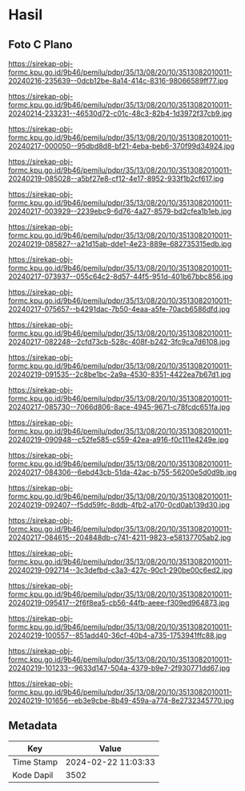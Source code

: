# Hasil

## Foto C Plano

https://sirekap-obj-formc.kpu.go.id/9b46/pemilu/pdpr/35/13/08/20/10/3513082010011-20240216-235639--0dcb12be-8a14-414c-8316-98066589ff77.jpg

https://sirekap-obj-formc.kpu.go.id/9b46/pemilu/pdpr/35/13/08/20/10/3513082010011-20240214-233231--46530d72-c01c-48c3-82b4-1d3972f37cb9.jpg

https://sirekap-obj-formc.kpu.go.id/9b46/pemilu/pdpr/35/13/08/20/10/3513082010011-20240217-000050--95dbd8d8-bf21-4eba-beb6-370f99d34924.jpg

https://sirekap-obj-formc.kpu.go.id/9b46/pemilu/pdpr/35/13/08/20/10/3513082010011-20240219-085028--a5bf27e8-cf12-4e17-8952-933f1b2cf617.jpg

https://sirekap-obj-formc.kpu.go.id/9b46/pemilu/pdpr/35/13/08/20/10/3513082010011-20240217-003929--2239ebc9-6d76-4a27-8579-bd2cfea1b1eb.jpg

https://sirekap-obj-formc.kpu.go.id/9b46/pemilu/pdpr/35/13/08/20/10/3513082010011-20240219-085827--a21d15ab-dde1-4e23-889e-682735315edb.jpg

https://sirekap-obj-formc.kpu.go.id/9b46/pemilu/pdpr/35/13/08/20/10/3513082010011-20240217-073937--055c64c2-8d57-44f5-951d-401b67bbc856.jpg

https://sirekap-obj-formc.kpu.go.id/9b46/pemilu/pdpr/35/13/08/20/10/3513082010011-20240217-075657--b4291dac-7b50-4eaa-a5fe-70acb6586dfd.jpg

https://sirekap-obj-formc.kpu.go.id/9b46/pemilu/pdpr/35/13/08/20/10/3513082010011-20240217-082248--2cfd73cb-528c-408f-b242-3fc9ca7d6108.jpg

https://sirekap-obj-formc.kpu.go.id/9b46/pemilu/pdpr/35/13/08/20/10/3513082010011-20240219-091535--2c8be1bc-2a9a-4530-8351-4422ea7b67d1.jpg

https://sirekap-obj-formc.kpu.go.id/9b46/pemilu/pdpr/35/13/08/20/10/3513082010011-20240217-085730--7066d806-8ace-4945-9671-c78fcdc651fa.jpg

https://sirekap-obj-formc.kpu.go.id/9b46/pemilu/pdpr/35/13/08/20/10/3513082010011-20240219-090948--c52fe585-c559-42ea-a916-f0c111e4249e.jpg

https://sirekap-obj-formc.kpu.go.id/9b46/pemilu/pdpr/35/13/08/20/10/3513082010011-20240217-084306--6ebd43cb-51da-42ac-b755-56200e5d0d9b.jpg

https://sirekap-obj-formc.kpu.go.id/9b46/pemilu/pdpr/35/13/08/20/10/3513082010011-20240219-092407--f5dd59fc-8ddb-4fb2-a170-0cd0ab139d30.jpg

https://sirekap-obj-formc.kpu.go.id/9b46/pemilu/pdpr/35/13/08/20/10/3513082010011-20240217-084615--204848db-c741-4211-9823-e58137705ab2.jpg

https://sirekap-obj-formc.kpu.go.id/9b46/pemilu/pdpr/35/13/08/20/10/3513082010011-20240219-092714--3c3defbd-c3a3-427c-90c1-290be00c6ed2.jpg

https://sirekap-obj-formc.kpu.go.id/9b46/pemilu/pdpr/35/13/08/20/10/3513082010011-20240219-095417--2f6f8ea5-cb56-44fb-aeee-f309ed964873.jpg

https://sirekap-obj-formc.kpu.go.id/9b46/pemilu/pdpr/35/13/08/20/10/3513082010011-20240219-100557--851add40-36cf-40b4-a735-1753941ffc88.jpg

https://sirekap-obj-formc.kpu.go.id/9b46/pemilu/pdpr/35/13/08/20/10/3513082010011-20240219-101233--9633d147-504a-4379-b9e7-2f930771dd67.jpg

https://sirekap-obj-formc.kpu.go.id/9b46/pemilu/pdpr/35/13/08/20/10/3513082010011-20240219-101656--eb3e9cbe-8b49-459a-a774-8e2732345770.jpg


## Metadata

| Key        | Value               |
| ---------- | ------------------- |
| Time Stamp | 2024-02-22 11:03:33 |
| Kode Dapil | 3502                |



